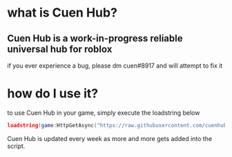 # what is Cuen Hub?
## Cuen Hub is a work-in-progress reliable universal hub for roblox
if you ever experience a bug, please dm cuen#8917 and will attempt to fix it



# how do I use it?
 to use Cuen Hub in your game, simply execute the loadstring below
```lua
loadstring(game:HttpGetAsync("https://raw.githubusercontent.com/cuenhub/Cuen_Hub/main/loader.lua"))()
```


Cuen Hub is updated every week as more and more gets added into the script.


